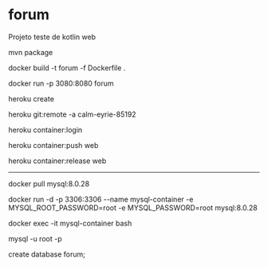 # forum
Projeto teste de kotlin web

mvn package

docker build -t forum -f Dockerfile .

docker run -p 3080:8080 forum

heroku create

heroku git:remote -a calm-eyrie-85192

heroku container:login

heroku container:push web

heroku container:release web

***************

docker pull mysql:8.0.28

docker run -d -p 3306:3306 --name mysql-container -e MYSQL_ROOT_PASSWORD=root -e MYSQL_PASSWORD=root mysql:8.0.28

docker exec -it mysql-container bash

mysql -u root -p

create database forum;



